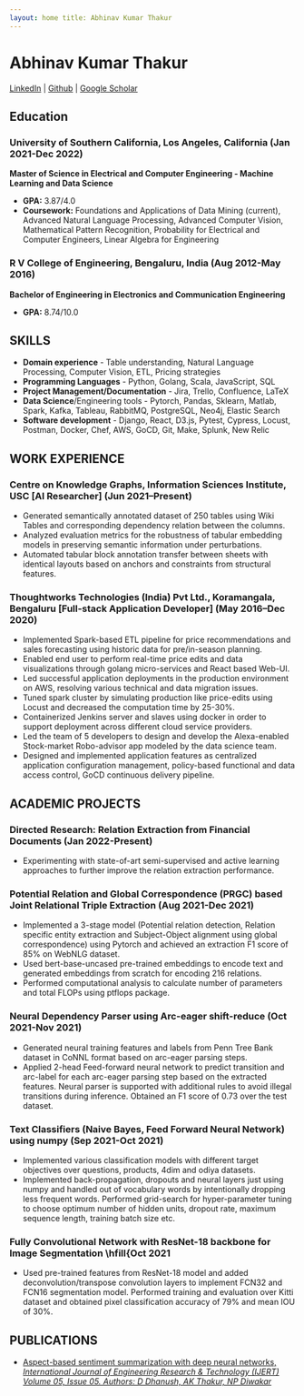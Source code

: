```yaml
---
layout: home title: Abhinav Kumar Thakur
---
```


# Abhinav Kumar Thakur

[LinkedIn](https://www.linkedin.com/in/abhinav-kumar-thakur/) | [Github](https://github.com/abhinav-kumar-thakur) | [Google Scholar](https://scholar.google.com/citations?user=ksGBoUkAAAAJ&hl=en)

## Education
### University of Southern California, Los Angeles, California (Jan 2021-Dec 2022)
**Master of Science in Electrical and Computer Engineering - Machine Learning and Data Science**

* **GPA:** 3.87/4.0
* **Coursework:** Foundations and Applications of Data Mining (current), Advanced Natural Language Processing, Advanced Computer Vision, Mathematical Pattern Recognition, Probability for Electrical and Computer Engineers, Linear Algebra for Engineering 

### R V College of Engineering, Bengaluru, India (Aug 2012-May 2016) 
**Bachelor of Engineering in Electronics and Communication Engineering**
* **GPA:** 8.74/10.0 

## SKILLS 
* **Domain experience** - Table understanding, Natural Language Processing, Computer Vision, ETL, Pricing strategies
* **Programming Languages** - Python, Golang, Scala, JavaScript, SQL 
* **Project Management/Documentation** - Jira, Trello, Confluence, LaTeX
* **Data Science**/Engineering tools - Pytorch, Pandas, Sklearn, Matlab, Spark, Kafka, Tableau, RabbitMQ, PostgreSQL, Neo4j, Elastic Search
* **Software development** - Django, React, D3.js, Pytest, Cypress, Locust, Postman, Docker, Chef, AWS, GoCD, Git, Make, Splunk, New Relic


## WORK EXPERIENCE
### Centre on Knowledge Graphs, Information Sciences Institute, USC [AI Researcher] (Jun 2021–Present)
* Generated semantically annotated dataset of 250 tables using Wiki Tables and corresponding dependency relation between the columns.
* Analyzed evaluation metrics for the robustness of tabular embedding models in preserving semantic information under perturbations.
* Automated tabular block annotation transfer between sheets with identical layouts based on anchors and constraints from structural features.


### Thoughtworks Technologies (India) Pvt Ltd., Koramangala, Bengaluru [Full-stack Application Developer] (May 2016–Dec 2020)
* Implemented Spark-based  ETL pipeline for price recommendations and sales forecasting using historic data for pre/in-season planning.
* Enabled end user to perform real-time price edits and data visualizations through golang micro-services and React based Web-UI.
* Led successful application deployments in the production environment on AWS, resolving various technical and data migration issues.
* Tuned spark cluster by simulating production like price-edits using Locust and decreased the computation time by 25-30%.
* Containerized Jenkins server and slaves using docker in order to support deployment across different cloud service providers.
* Led the team of 5 developers to design and develop the Alexa-enabled Stock-market Robo-advisor app modeled by the data science team.
* Designed and implemented application features as centralized application configuration management, policy-based functional and data access control, GoCD continuous delivery pipeline.


## ACADEMIC PROJECTS

### Directed Research: Relation Extraction from Financial Documents (Jan 2022-Present)
* Experimenting with state-of-art semi-supervised and active learning approaches to further improve the relation extraction performance.
 
### Potential Relation and Global Correspondence (PRGC) based Joint Relational Triple Extraction (Aug 2021-Dec 2021)
* Implemented a 3-stage model (Potential relation detection, Relation specific entity extraction and Subject-Object alignment using global correspondence) using Pytorch and achieved an extraction F1 score of 85% on WebNLG dataset.
* Used bert-base-uncased pre-trained embeddings to encode text and generated embeddings from scratch for encoding 216 relations.
* Performed computational analysis to calculate number of parameters and total FLOPs using ptflops package.

### Neural Dependency Parser using Arc-eager shift-reduce (Oct 2021-Nov 2021)
* Generated neural training features and labels from Penn Tree Bank dataset in CoNNL format based on arc-eager parsing steps.
* Applied 2-head Feed-forward neural network to predict transition and arc-label for each arc-eager parsing step based on the extracted features. Neural parser is supported with additional rules to avoid illegal transitions during inference. Obtained an F1 score of 0.73 over the test dataset.

### Text Classifiers (Naive Bayes, Feed Forward Neural Network) using numpy  (Sep 2021-Oct 2021)
* Implemented various classification models with different target objectives over questions, products, 4dim and odiya datasets.
* Implemented back-propagation, dropouts and neural layers just using numpy and handled out of vocabulary words by intentionally dropping less frequent words. Performed grid-search for hyper-parameter tuning to choose optimum number of hidden units, dropout rate, maximum sequence length, training batch size etc.

### Fully Convolutional Network with ResNet-18 backbone for Image Segmentation  \hfill{Oct 2021
* Used pre-trained features from ResNet-18 model and added deconvolution/transpose convolution layers to implement FCN32 and FCN16 segmentation model. Performed training and evaluation over Kitti dataset and obtained pixel classification accuracy of 79% and mean IOU of 30%.


## PUBLICATIONS
 * [Aspect-based sentiment summarization with deep neural networks, *International Journal of Engineering Research \& Technology (IJERT)  Volume 05, Issue 05. Authors: D Dhanush, AK Thakur, NP Diwakar*](https://www.ijert.org/aspect-based-sentiment-summarization-with-deep-neural-networks)

